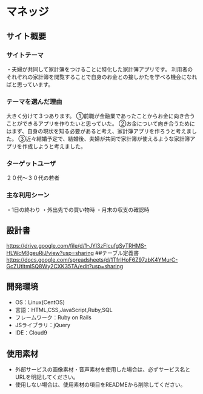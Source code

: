 # マネッジ

## サイト概要
### サイトテーマ
・夫婦が共同して家計簿をつけることに特化した家計簿アプリです。
利用者のそれぞれの家計簿を閲覧することで自身のお金との接しかたを学べる機会になればと思っています。

### テーマを選んだ理由
大きく分けて３つあります。
①前職が金融業であったことからお金に向き合うことができるアプリを作りたいと思っていた。
②お金について向き合うためにはまず、自身の現状を知る必要があると考え、家計簿アプリを作ろうと考えました。
③近々結婚予定で、結婚後、夫婦が共同で家計簿が使えるような家計簿アプリを作成しようと考えました。

### ターゲットユーザ
２０代〜３０代の若者

### 主な利用シーン
・1日の終わり
・外出先での買い物時
・月末の収支の確認時

## 設計書
https://drive.google.com/file/d/1-JYl3zFIcufgSyTRHMS-HLWcM8geuRiJ/view?usp=sharing
##テーブル定義書
https://docs.google.com/spreadsheets/d/1TfrIHoF6Z97zbK4YMurC-GcZUtltmlSQ8Wy2CXK35TA/edit?usp=sharing

## 開発環境
- OS：Linux(CentOS)
- 言語：HTML,CSS,JavaScript,Ruby,SQL
- フレームワーク：Ruby on Rails
- JSライブラリ：jQuery
- IDE：Cloud9

## 使用素材
- 外部サービスの画像素材・音声素材を使用した場合は、必ずサービス名とURLを明記してください。
- 使用しない場合は、使用素材の項目をREADMEから削除してください。